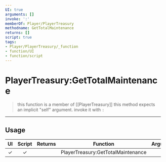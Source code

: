 ```yaml
---
UI: true
arguments: []
invoke: ':'
memberOf: Player/PlayerTreasury
methodname: GetTotalMaintenance
returns: []
script: true
tags:
- Player/PlayerTreasury/_function
- function/UI
- function/script
---
```

# PlayerTreasury:GetTotalMaintenance
> this function is a member of [[PlayerTreasury]]
> this method expects an implicit "self" argument. invoke it with `:`
-----
## Usage
|  UI | Script | Returns | Function | Arguments |
|:---:|:------:|-------:|:--------:|:---------|
|✓|✓||PlayerTreasury:GetTotalMaintenance||
